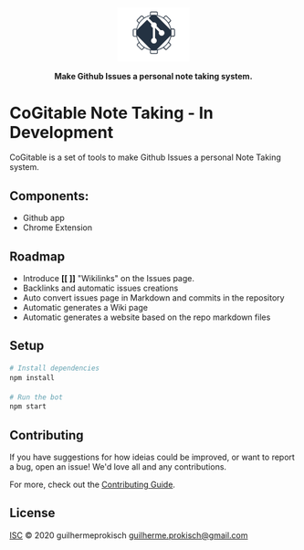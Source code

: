 <!-- Please be careful editing the below HTML, as GitHub is quite jk with anything that looks like an HTML tag in GitHub Flavored Markdown. -->
<p align="center">
  <img width="25%" src="assets/logo.png"  alt="Banner">
</p>
<p align="center">
  <b>Make Github Issues a personal note taking system.</b>
</p>


# CoGitable Note Taking - In Development 
CoGitable is a set of tools to make Github Issues a personal Note Taking system. 

## Components:

 - Github app 
 - Chrome Extension

## Roadmap

- Introduce  **[[ ]]** "Wikilinks" on the Issues page.
- Backlinks and automatic issues creations
- Auto convert issues page in Markdown and commits in the repository
- Automatic generates a Wiki page  
- Automatic generates a website  based on the repo markdown files

## Setup

```sh
# Install dependencies
npm install

# Run the bot
npm start
```

## Contributing

If you have suggestions for how ideias could be improved, or want to report a bug, open an issue! We'd love all and any contributions.

For more, check out the [Contributing Guide](CONTRIBUTING.md).

## License

[ISC](LICENSE) © 2020 guilhermeprokisch <guilherme.prokisch@gmail.com>

